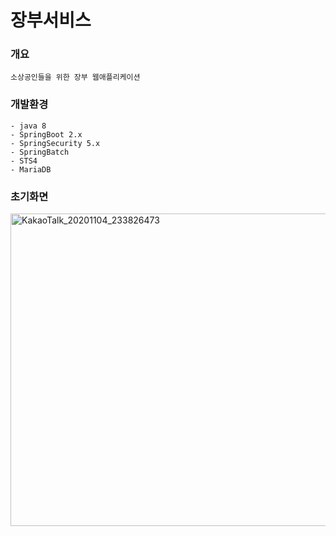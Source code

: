 # 장부서비스
  ### 개요
    소상공인들을 위한 장부 웹애플리케이션
  
  ### 개발환경
    - java 8
    - SpringBoot 2.x
    - SpringSecurity 5.x
    - SpringBatch
    - STS4
    - MariaDB

  ### 초기화면

<img width="933" alt="KakaoTalk_20201104_233826473" src="https://user-images.githubusercontent.com/66682208/98377030-a7092400-2087-11eb-8108-7a7bc3f87e03.png" width="10" height="500">

